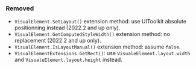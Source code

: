 ### Removed

- `VisualElement.SetLayout()` extension method: use UIToolkit absolute positionning instead (2022.2 and up only).
- `VisualElement.GetComputedStyleWidth()` extension method: no replacement (2022.2 and up only).
- `VisualElement.IsLayoutManual()` extension method: assume `false`.
- `VisualElementExtensions.GetRect()`: use `VisualeElement.layout.width` and `VisualeElement.layout.height` instead.
